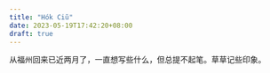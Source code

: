 ```yaml
---
title: "Hók Ciŭ"
date: 2023-05-19T17:42:20+08:00
draft: true
---
```


从福州回来已近两月了，一直想写些什么，但总提不起笔。草草记些印象。

